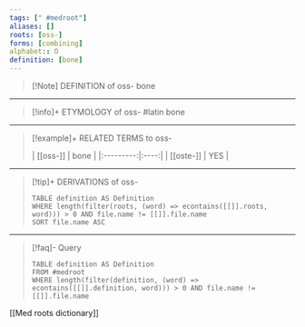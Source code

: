 ```yaml
---
tags: [" #medroot"]
aliases: []
roots: [oss-]
forms: [combining]
alphabet:: O
definition: [bone]
---
```

>[!Note] DEFINITION of oss-
>bone
_____
>[!info]+ ETYMOLOGY of oss-
>#latin bone
_____
>[!example]+ RELATED TERMS to oss-
>
>| [[oss-]]  | bone |
|:---------:|:----:|
| [[oste-]] | YES     |
_____
>[!tip]+ DERIVATIONS of oss-
>```dataview
>TABLE definition AS Definition 
>WHERE length(filter(roots, (word) => econtains([[]].roots, word))) > 0 AND file.name != [[]].file.name
>SORT file.name ASC
>```
___
>[!faq]- Query
>```dataview
>TABLE definition AS Definition
>FROM #medroot
>WHERE length(filter(definition, (word) => econtains([[]].definition, word))) > 0 AND file.name != [[]].file.name
>```

[[Med roots dictionary]]